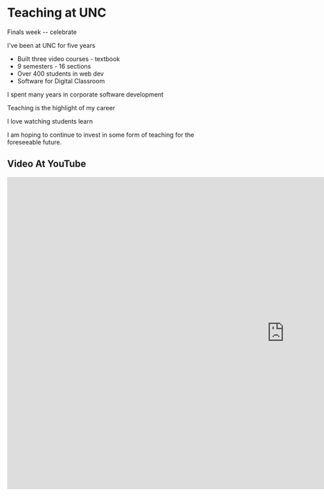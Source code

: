 # Teaching at UNC

Finals week   -- celebrate

I've been at UNC for five years

- Built three video courses - textbook
- 9 semesters - 16 sections
- Over 400 students in web dev
- Software for Digital Classroom

I spent many years in corporate software development

Teaching is the highlight of my career

I love watching students learn

I am hoping to continue to invest in some form of teaching for the foreseeable future.


## Video At YouTube

<iframe width="1280" height="720" 
src="https://www.youtube.com/embed/GDE5c8VcnTI?list=PLAaj4BvOaalGImuHCtoCrQEihIrMXLc-w" 
title="Friends & Family Video" frameborder="0" 
allow="accelerometer; autoplay; clipboard-write; encrypted-media; gyroscope; picture-in-picture" 
allowfullscreen>
</iframe>

